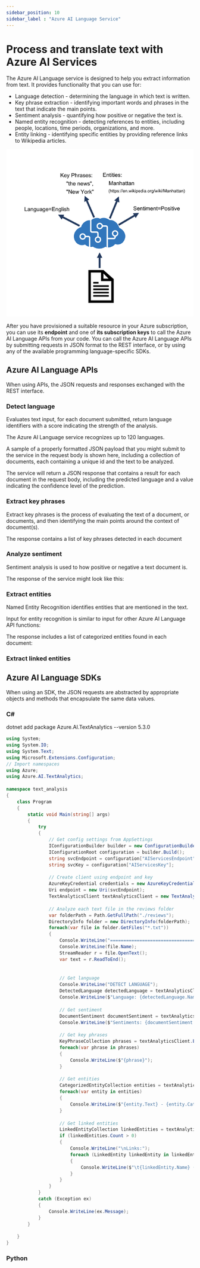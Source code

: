 ```yaml
---
sidebar_position: 10
sidebar_label : "Azure AI Language Service"
---
```

# Process and translate text with Azure AI Services

The Azure AI Language service is designed to help you extract information from text. It provides functionality that you can use for:

- Language detection - determining the language in which text is written.
- Key phrase extraction - identifying important words and phrases in the text that indicate the main points.
- Sentiment analysis - quantifying how positive or negative the text is.
- Named entity recognition - detecting references to entities, including people, locations, time periods, organizations, and more.
- Entity linking - identifying specific entities by providing reference links to Wikipedia articles.

![image1.png](img/language.png)

After you have provisioned a suitable resource in your Azure subscription, you can use its **endpoint** and one of **its subscription keys** to call the Azure AI Language APIs from your code. You can call the Azure AI Language APIs by submitting requests in JSON format to the REST interface, or by using any of the available programming language-specific SDKs.

## Azure AI Language APIs

When using APIs, the JSON requests and responses exchanged with the REST interface.

### Detect language

Evaluates text input, for each document submitted, return language identifiers with a score indicating the strength of the analysis.

The Azure AI Language service recognizes up to 120 languages.

A sample of a properly formatted JSON payload that you might submit to the service in the request body is shown here, including a collection of documents, each containing a unique id and the text to be analyzed.

The service will return a JSON response that contains a result for each document in the request body, including the predicted language and a value indicating the confidence level of the prediction.

### Extract key phrases

Extract key phrases is the process of evaluating the text of a document, or documents, and then identifying the main points around the context of document(s).

The response contains a list of key phrases detected in each document

### Analyze sentiment

Sentiment analysis is used to how positive or negative a text document is.

The response of the service might look like this:

### Extract entities

Named Entity Recognition identifies entities that are mentioned in the text.

Input for entity recognition is similar to input for other Azure AI Language API functions:

The response includes a list of categorized entities found in each document:

### Extract linked entities

## Azure AI Language SDKs

When using an SDK, the JSON requests are abstracted by appropriate objects and methods that encapsulate the same data values.

### C#

dotnet add package Azure.AI.TextAnalytics --version 5.3.0

```C#
using System;
using System.IO;
using System.Text;
using Microsoft.Extensions.Configuration;
// Import namespaces
using Azure;
using Azure.AI.TextAnalytics;

namespace text_analysis
{
    class Program
    {
        static void Main(string[] args)
        {
            try
            {
                // Get config settings from AppSettings
                IConfigurationBuilder builder = new ConfigurationBuilder().AddJsonFile("appsettings.json");
                IConfigurationRoot configuration = builder.Build();
                string svcEndpoint = configuration["AIServicesEndpoint"];
                string svcKey = configuration["AIServicesKey"];

                // Create client using endpoint and key
                AzureKeyCredential credentials = new AzureKeyCredential(svcKey);
                Uri endpoint = new Uri(svcEndpoint);
                TextAnalyticsClient textAnalyticsClient = new TextAnalyticsClient(endpoint,credentials);

                // Analyze each text file in the reviews folder
                var folderPath = Path.GetFullPath("./reviews");
                DirectoryInfo folder = new DirectoryInfo(folderPath);
                foreach(var file in folder.GetFiles("*.txt"))
                {
                    Console.WriteLine("=================================================");
                    Console.WriteLine(file.Name);
                    StreamReader r = file.OpenText();
                    var text = r.ReadToEnd();
                    
                
                    // Get language
                    Console.WriteLine("DETECT LANGUAGE");
                    DetectedLanguage detectedLanguage = textAnalyticsClient.DetectLanguage(text);
                    Console.WriteLine($"Language: {detectedLanguage.Name}");

                    // Get sentiment
                    DocumentSentiment documentSentiment = textAnalyticsClient.AnalyzeSentiment(text);
                    Console.WriteLine($"Sentiments: {documentSentiment.Sentiment}");
                    
                    // Get key phrases
                    KeyPhraseCollection phrases = textAnalyticsClient.ExtractKeyPhrases(text);
                    foreach(var phrase in phrases)
                    {
                        Console.WriteLine($"{phrase}");
                    }

                    // Get entities
                    CategorizedEntityCollection entities = textAnalyticsClient.RecognizeEntities(text);
                    foreach(var entity in entities) 
                    {
                        Console.WriteLine($"{entity.Text} - {entity.Category} - {entity.ConfidenceScore}");
                    }

                    // Get linked entities
                    LinkedEntityCollection linkedEntities = textAnalyticsClient.RecognizeLinkedEntities(text);
                    if (linkedEntities.Count > 0)
                    {
                        Console.WriteLine("\nLinks:");
                        foreach (LinkedEntity linkedEntity in linkedEntities)
                        {
                            Console.WriteLine($"\t{linkedEntity.Name} ({linkedEntity.Url})");
                        }
                    }
                }
            }
            catch (Exception ex)
            {
                Console.WriteLine(ex.Message);
            }
        }

    }
}
```

### Python